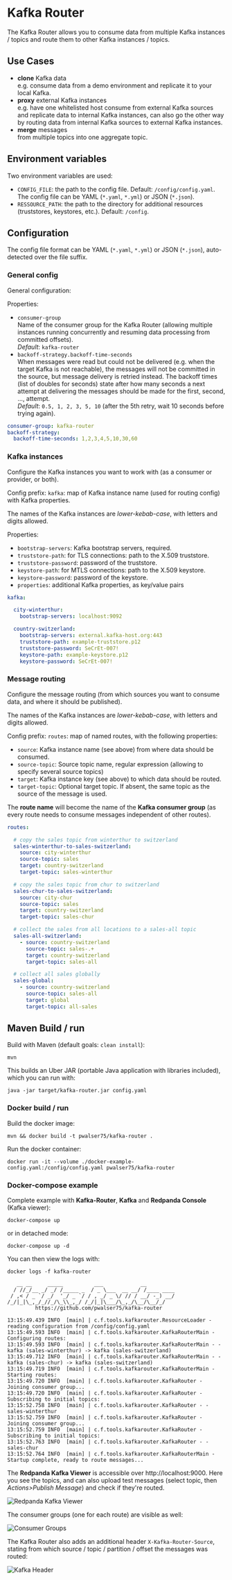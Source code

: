 # Kafka Router

The Kafka Router allows you to consume data from multiple Kafka instances / topics and route them to other Kafka instances / topics.

## Use Cases

- **clone** Kafka data <br>e.g. consume data from a demo environment and replicate it to your local Kafka.
- **proxy** external Kafka instances <br>e.g. have one whitelisted host consume from external Kafka sources and replicate data to internal Kafka instances, can also go the other way by routing data from internal Kafka sources to external Kafka instances.
- **merge** messages <br>from multiple topics into one aggregate topic.


## Environment variables

Two environment variables are used:

- `CONFIG_FILE`: the path to the config file. Default: `/config/config.yaml`. The config file can be YAML (`*.yaml`, `*.yml`) or JSON (`*.json`).
- `RESSOURCE_PATH`: the path to the directory for additional resources (truststores, keystores, etc.). Default: `/config`.

## Configuration

The config file format can be YAML (`*.yaml`, `*.yml`) or JSON (`*.json`), auto-detected over the file suffix.

### General config

General configuration:

Properties:

- `consumer-group` <br>
Name of the consumer group for the Kafka Router (allowing multiple instances
  running concurrently and resuming data processing from committed offsets). <br>
_Default_: `kafka-router`
- `backoff-strategy.backoff-time-seconds` <br>
When messages were read but could not be delivered (e.g. when the target Kafka is not reachable),
the messages will not be committed in the source, but message delivery is retried instead. The backoff times (list of doubles for seconds)
state after how many seconds a next attempt at delivering the messages should be made for the first, second, ..., attempt. <br>
_Default_: `0.5, 1, 2, 3, 5, 10` (after the 5th retry, wait 10 seconds before trying again).


```yaml
consumer-group: kafka-router
backoff-strategy:
  backoff-time-seconds: 1,2,3,4,5,10,30,60
```

### Kafka instances

Configure the Kafka instances you want to work with (as a consumer or provider, or both).

Config prefix: `kafka`: map of Kafka instance name (used for routing config) with Kafka properties.

The names of the Kafka instances are _lower-kebab-case_, with letters and digits allowed.

Properties:

- `bootstrap-servers`: Kafka bootstrap servers, required.
- `truststore-path`: for TLS connections: path to the X.509 truststore.
- `truststore-password`: password of the truststore.
- `keystore-path`: for MTLS connections: path to the X.509 keystore.
- `keystore-password`: password of the keystore.
- `properties`: additional Kafka properties, as key/value pairs

```yaml
kafka:

  city-winterthur:
    bootstrap-servers: localhost:9092

  country-switzerland:
    bootstrap-servers: external.kafka-host.org:443
    truststore-path: example-truststore.p12
    truststore-password: SeCrEt-007!
    keystore-path: example-keystore.p12
    keystore-password: SeCrEt-007!
```

### Message routing

Configure the message routing (from which sources you want to consume data, and where it should be published).

The names of the Kafka instances are _lower-kebab-case_, with letters and digits allowed.

Config prefix: `routes`: map of named routes, with the following properties:

- `source`: Kafka instance name (see above) from where data should be consumed.
- `source-topic`: Source topic name, regular expression (allowing to specify several source topics)
- `target`: Kafka instance key (see above) to which data should be routed.
- `target-topic`: Optional target topic. If absent, the same topic as the source of the message is used.

The **route name** will become the name of the **Kafka consumer group**
(as every route needs to consume messages independent of other routes).

```yaml
routes:

  # copy the sales topic from winterthur to switzerland
  sales-winterthur-to-sales-switzerland:
    source: city-winterthur
    source-topic: sales
    target: country-switzerland
    target-topic: sales-winterthur

  # copy the sales topic from chur to switzerland
  sales-chur-to-sales-switzerland:
    source: city-chur
    source-topic: sales
    target: country-switzerland
    target-topic: sales-chur

  # collect the sales from all locations to a sales-all topic
  sales-all-switzerland:
    - source: country-switzerland
      source-topic: sales-.+
      target: country-switzerland
      target-topic: sales-all

  # collect all sales globally
  sales-global:
    - source: country-switzerland
      source-topic: sales-all
      target: global
      target-topic: all-sales
```

## Maven Build / run

Build with Maven (default goals: `clean install`):

```shell
mvn
```
This builds an Uber JAR (portable Java application with libraries included), which you can run with:

```shell
java -jar target/kafka-router.jar config.yaml
```

### Docker build / run

Build the docker image:

```shell
mvn && docker build -t pwalser75/kafka-router .
```

Run the docker container:

```shell
docker run -it --volume ./docker-example-config.yaml:/config/config.yaml pwalser75/kafka-router
```

### Docker-compose example

Complete example with **Kafka-Router**, **Kafka** and **Redpanda Console** (Kafka viewer):

```shell
docker-compose up
```

or in detached mode:

```shell
docker-compose up -d
```

You can then view the logs with:
```shell
docker logs -f kafka-router
```

```text
   __ __     _____          ___            __
  / //_/__ _/ _/ /_____ _  / _ \___  __ __/ /____ ____
 / ,< / _ `/ _/  '_/ _ `/ / , _/ _ \/ // / __/ -_) __/
/_/|_|\_,_/_//_/\_\\_,_/ /_/|_|\___/\_,_/\__/\__/_/
         https://github.com/pwalser75/kafka-router

13:15:49.439 INFO  [main] | c.f.tools.kafkarouter.ResourceLoader - reading configuration from /config/config.yaml
13:15:49.593 INFO  [main] | c.f.tools.kafkarouter.KafkaRouterMain - Configuring routes:
13:15:49.593 INFO  [main] | c.f.tools.kafkarouter.KafkaRouterMain - - kafka (sales-winterthur) -> kafka (sales-switzerland)
13:15:49.712 INFO  [main] | c.f.tools.kafkarouter.KafkaRouterMain - - kafka (sales-chur) -> kafka (sales-switzerland)
13:15:49.719 INFO  [main] | c.f.tools.kafkarouter.KafkaRouterMain - Starting routes:
13:15:49.720 INFO  [main] | c.f.tools.kafkarouter.KafkaRouter - Joining consumer group...
13:15:49.720 INFO  [main] | c.f.tools.kafkarouter.KafkaRouter - Subscribing to initial topics: 
13:15:52.758 INFO  [main] | c.f.tools.kafkarouter.KafkaRouter - - sales-winterthur
13:15:52.759 INFO  [main] | c.f.tools.kafkarouter.KafkaRouter - Joining consumer group...
13:15:52.759 INFO  [main] | c.f.tools.kafkarouter.KafkaRouter - Subscribing to initial topics: 
13:15:52.763 INFO  [main] | c.f.tools.kafkarouter.KafkaRouter - - sales-chur
13:15:52.764 INFO  [main] | c.f.tools.kafkarouter.KafkaRouterMain - Startup complete, ready to route messages...
```

The **Redpanda Kafka Viewer** is accessible over http://localhost:9000. Here you see the topics, and can also upload test messages 
(select topic, then _Actions>Publish Message_) and check if they're routed.

![Redpanda Kafka Viewer](images/kafka-viewer.png "Redpanda Kafka Viewer")

The consumer groups (one for each route) are visible as well:

![Consumer Groups](images/consumer-groups.png "Consumer Groups")

The Kafka Router also adds an additional header `X-Kafka-Router-Source`,
stating from which source / topic / partition / offset the messages was routed:

![Kafka Header](images/kafka-header.png "Kafka Header")
